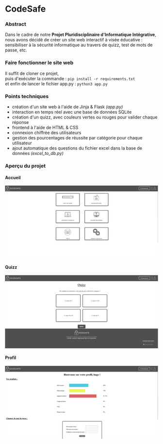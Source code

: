 # CodeSafe

### Abstract
Dans le cadre de notre **Projet Pluridisciplinaire d'Informatique Intégrative**,\
nous avons décidé de créer un site web interactif à visée éducative :\
sensibiliser à la sécurité informatique au travers de quizz, test de mots de passe, etc.

### Faire fonctionner le site web
Il suffit de cloner ce projet, \
puis d'exécuter la commande : ```pip install -r requirements.txt```\
et enfin de lancer le fichier app.py : ```python3 app.py```

### Points techniques
- création d'un site web à l'aide de Jinja & Flask *(app.py)*
- interaction en temps réel avec une base de données SQLite
- création d'un quizz, avec couleurs vertes ou rouges pour valider chaque réponse
- frontend à l'aide de HTML & CSS
- connexion chiffrée des utilisateurs
- gestion des pourcentages de réussite par catégorie pour chaque utilisateur
- ajout automatique des questions du fichier excel dans la base de données *(excel_to_db.py)*

### Aperçu du projet

#### Accueil
![Accueil](/static/screen_accueil.png?raw=true "Accueil")

#### Quizz
![Quizz](/static/screen_quizz.png?raw=true "Quizz")

#### Profil
![Profil](/static/screen_profil.png?raw=true "Profil")